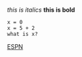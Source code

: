 *this is italics*
**this is bold**

```
x = 0
x = 5 + 2
what is x?
```

[ESPN](https://www.espn.com)